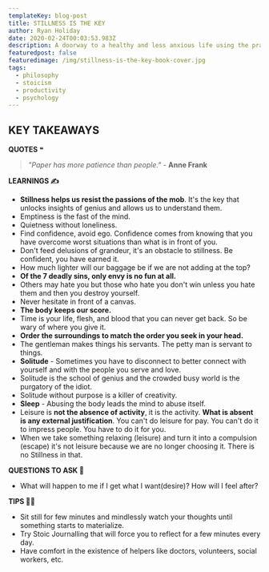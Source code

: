 ```yaml
---
templateKey: blog-post
title: STILLNESS IS THE KEY
author: Ryan Holiday
date: 2020-02-24T00:03:53.983Z
description: A doorway to a healthy and less anxious life using the practice of stillness.
featuredpost: false
featuredimage: /img/stillness-is-the-key-book-cover.jpg
tags:
  - philosophy
  - stoicism
  - productivity
  - psychology
---
```


## KEY TAKEAWAYS 

**QUOTES** ❝

> _"Paper has more patience than people."_ - **Anne Frank**

**LEARNINGS ✍️**

-   **Stillness helps us resist the passions of the mob**. It's the key that unlocks insights of genius and allows us to understand them.
-   Emptiness is the fast of the mind.
-   Quietness without loneliness.
-   Find confidence, avoid ego. Confidence comes from knowing that you have overcome worst situations than what is in front of you.
-   Don't feed delusions of grandeur, it's an obstacle to stillness. Be confident, you have earned it.
-   How much lighter will our baggage be if we are not adding at the top?
-   **Of the 7 deadly sins, only envy is no fun at all.**
-   Others may hate you but those who hate you don't win unless you hate them and then you destroy yourself.
-   Never hesitate in front of a canvas.
-   **The body keeps our score.**
-   Time is your life, flesh, and blood that you can never get back. So be wary of where you give it.
-   **Order the surroundings to match the order you seek in your head.**
-   The gentleman makes things his servants. The petty man is servant to things.
-   **Solitude** - Sometimes you have to disconnect to better connect with yourself and with the people you serve and love.
-   Solitude is the school of genius and the crowded busy world is the purgatory of the idiot.
-   Solitude without purpose is a killer of creativity.
-   **Sleep** - Abusing the body leads the mind to abuse itself.
-   Leisure is **not the absence of activity**, it is the activity. **What is absent is any external justification**. You can't do leisure for pay. You can't do it to impress people. You have to do it for you.
-   When we take something relaxing (leisure) and turn it into a compulsion (escape) it's not leisure because we are no longer choosing it. There is no Stillness in that.

**QUESTIONS TO ASK 💬**

-   What will happen to me if I get what I want(desire)? How will I feel after?

**TIPS 💁‍♂️**

-   Sit still for few minutes and mindlessly watch your thoughts until something starts to materialize.
-   Try Stoic Journalling that will force you to reflect for a few minutes every day.
-   Have comfort in the existence of helpers like doctors, volunteers, social workers, etc.
